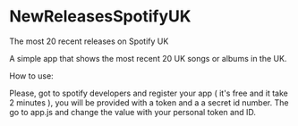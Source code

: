 # NewReleasesSpotifyUK
The most 20 recent releases on Spotify UK 

A simple app that shows the most recent 20 UK songs or albums in the UK.

How to use:

Please, got to spotify developers and register your app ( it's free and it take 2 minutes ), you will be provided with a token and a a secret id number. The go to app.js and change the value with your personal token and ID.
